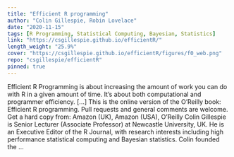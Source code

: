 ```yaml
---
title: "Efficient R programming"
author: "Colin Gillespie, Robin Lovelace"
date: "2020-11-15"
tags: [R Programming, Statistical Computing, Bayesian, Statistics]
link: "https://csgillespie.github.io/efficientR/"
length_weight: "25.9%"
cover: "https://csgillespie.github.io/efficientR/figures/f0_web.png"
repo: "csgillespie/efficientR"
pinned: true
---
```


Efficient R Programming is about increasing the amount of work you can do with R in a given amount of time. It’s about both computational and programmer efficiency. [...] This is the online version of the O’Reilly book: Efficient R programming. Pull requests and general comments are welcome. Get a hard copy from: Amazon (UK), Amazon (USA), O’Reilly Colin Gillespie is Senior Lecturer (Associate
Professor) at Newcastle University, UK.
He is an Executive Editor of the R Journal, with research interests including high performance
statistical computing and Bayesian statistics. Colin founded the ...
